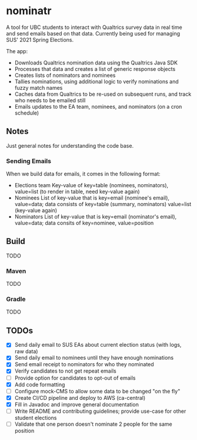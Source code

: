 # nominatr

A tool for UBC students to interact with Qualtrics survey data in real time and send emails based on that data. Currently being used for managing SUS' 2021 Spring Elections.

The app:

* Downloads Qualtrics nomination data using the Qualtrics Java SDK
* Processes that data and creates a list of generic response objects
* Creates lists of nominators and nominees
* Tallies nominations, using additional logic to verify nominations and fuzzy match names
* Caches data from Qualtrics to be re-used on subsequent runs, and track who needs to be emailed still
* Emails updates to the EA team, nominees, and nominators (on a cron schedule)

## Notes

Just general notes for understanding the code base.

### Sending Emails

When we build data for emails, it comes in the following format:

- Elections team Key-value of key=table (nominees, nominators), value=list (to render in table, need key-value again)
- Nominees List of key-value that is key=email (nominee's email), value=data; data consists of key=table (summary, nominators) value=list (key-value again)
- Nominators List of key-value that is key=email (nominator's email), value=data; data consits of key=nominee, value=position

## Build

TODO

### Maven

TODO

### Gradle

TODO

## TODOs

* [x] Send daily email to SUS EAs about current election status (with logs, raw data)
* [x] Send daily email to nominees until they have enough nominations
* [x] Send email receipt to nominators for who they nominated
* [x] Verify candidates to not get repeat emails
* [ ] Provide option for candidates to opt-out of emails
* [x] Add code formatting
* [ ] Configure mock-CMS to allow some data to be changed "on the fly"
* [x] Create CI/CD pipeline and deploy to AWS (ca-central)
* [x] Fill in Javadoc and improve general documentation
* [ ] Write README and contributing guidelines; provide use-case for other student elections
* [ ] Validate that one person doesn't nominate 2 people for the same position
